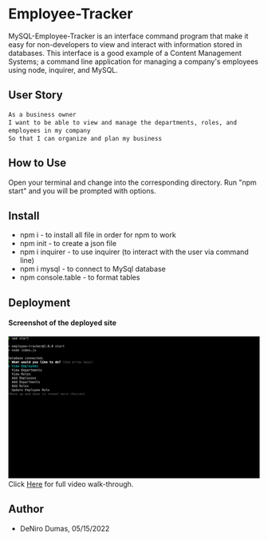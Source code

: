# Employee-Tracker
 MySQL-Employee-Tracker is an interface command program that make it easy for non-developers to view and interact with information stored in databases. This interface is a good example of a Content Management Systems; a command line application for managing a company's employees using node, inquirer, and MySQL.

## User Story
```
As a business owner
I want to be able to view and manage the departments, roles, and employees in my company
So that I can organize and plan my business
```

## How to Use

Open your terminal and change into the corresponding directory. Run "npm start" and you will be prompted with options.

## Install
* npm i - to install all file in order for npm to work
* npm init - to create a json file
* npm i inquirer - to use inquirer (to interact with the user via command line)
* npm i mysql - to connect to MySql database
* npm console.table - to format tables

## Deployment
#### Screenshot of the deployed site
![Screenshot](Screen%20Shot%202022-05-15%20at%2010.46.22%20AM.png)
Click [Here](https://drive.google.com/file/d/1I9PPDVu6KuMcvE_xKZGEc6wqM4_0hlyr/view) for full video walk-through. 

## Author
* DeNiro Dumas, 05/15/2022
